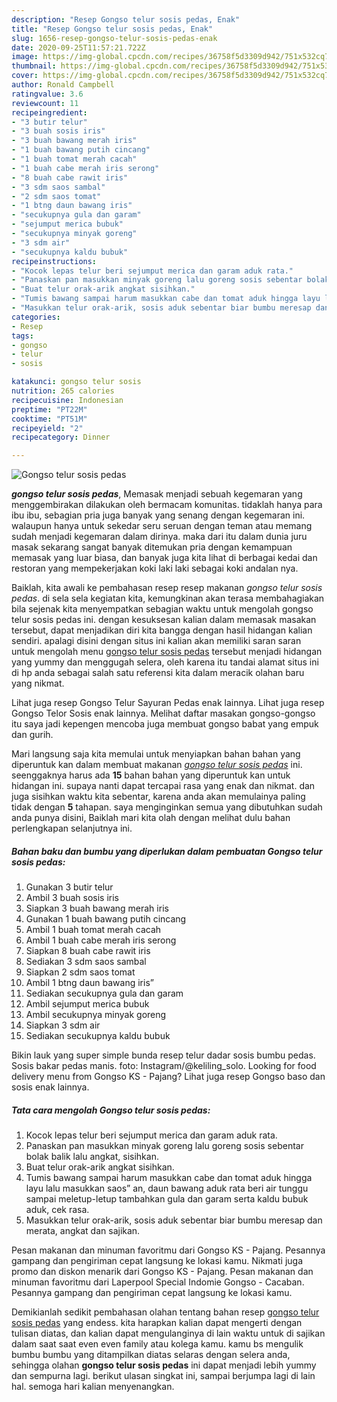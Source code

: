```yaml
---
description: "Resep Gongso telur sosis pedas, Enak"
title: "Resep Gongso telur sosis pedas, Enak"
slug: 1656-resep-gongso-telur-sosis-pedas-enak
date: 2020-09-25T11:57:21.722Z
image: https://img-global.cpcdn.com/recipes/36758f5d3309d942/751x532cq70/gongso-telur-sosis-pedas-foto-resep-utama.jpg
thumbnail: https://img-global.cpcdn.com/recipes/36758f5d3309d942/751x532cq70/gongso-telur-sosis-pedas-foto-resep-utama.jpg
cover: https://img-global.cpcdn.com/recipes/36758f5d3309d942/751x532cq70/gongso-telur-sosis-pedas-foto-resep-utama.jpg
author: Ronald Campbell
ratingvalue: 3.6
reviewcount: 11
recipeingredient:
- "3 butir telur"
- "3 buah sosis iris"
- "3 buah bawang merah iris"
- "1 buah bawang putih cincang"
- "1 buah tomat merah cacah"
- "1 buah cabe merah iris serong"
- "8 buah cabe rawit iris"
- "3 sdm saos sambal"
- "2 sdm saos tomat"
- "1 btng daun bawang iris"
- "secukupnya gula dan garam"
- "sejumput merica bubuk"
- "secukupnya minyak goreng"
- "3 sdm air"
- "secukupnya kaldu bubuk"
recipeinstructions:
- "Kocok lepas telur beri sejumput merica dan garam aduk rata."
- "Panaskan pan masukkan minyak goreng lalu goreng sosis sebentar bolak balik lalu angkat, sisihkan."
- "Buat telur orak-arik angkat sisihkan."
- "Tumis bawang sampai harum masukkan cabe dan tomat aduk hingga layu lalu masukkan saos” an, daun bawang aduk rata beri air tunggu sampai meletup-letup tambahkan gula dan garam serta kaldu bubuk aduk, cek rasa."
- "Masukkan telur orak-arik, sosis aduk sebentar biar bumbu meresap dan merata, angkat dan sajikan."
categories:
- Resep
tags:
- gongso
- telur
- sosis

katakunci: gongso telur sosis 
nutrition: 265 calories
recipecuisine: Indonesian
preptime: "PT22M"
cooktime: "PT51M"
recipeyield: "2"
recipecategory: Dinner

---
```



![Gongso telur sosis pedas](https://img-global.cpcdn.com/recipes/36758f5d3309d942/751x532cq70/gongso-telur-sosis-pedas-foto-resep-utama.jpg)

<b><i>gongso telur sosis pedas</i></b>, Memasak menjadi sebuah kegemaran yang menggembirakan dilakukan oleh bermacam komunitas. tidaklah hanya para ibu ibu, sebagian pria juga banyak yang senang dengan kegemaran ini. walaupun hanya untuk sekedar seru seruan dengan teman atau memang sudah menjadi kegemaran dalam dirinya. maka dari itu dalam dunia juru masak sekarang sangat banyak ditemukan pria dengan kemampuan memasak yang luar biasa, dan banyak juga kita lihat di berbagai kedai dan restoran yang mempekerjakan koki laki laki sebagai koki andalan nya.

Baiklah, kita awali ke pembahasan resep resep makanan <i>gongso telur sosis pedas</i>. di sela sela kegiatan kita, kemungkinan akan terasa membahagiakan bila sejenak kita menyempatkan sebagian waktu untuk mengolah gongso telur sosis pedas ini. dengan kesuksesan kalian dalam memasak masakan tersebut, dapat menjadikan diri kita bangga dengan hasil hidangan kalian sendiri. apalagi disini dengan situs ini kalian akan memiliki saran saran untuk mengolah menu <u>gongso telur sosis pedas</u> tersebut menjadi hidangan yang yummy dan menggugah selera, oleh karena itu tandai alamat situs ini di hp anda sebagai salah satu referensi kita dalam meracik olahan baru yang nikmat.

Lihat juga resep Gongso Telur Sayuran Pedas enak lainnya. Lihat juga resep Gongso Telor Sosis enak lainnya. Melihat daftar masakan gongso-gongso itu saya jadi kepengen mencoba juga membuat gongso babat yang empuk dan gurih.


Mari langsung saja kita memulai untuk menyiapkan bahan bahan yang diperuntuk kan dalam membuat makanan <u><i>gongso telur sosis pedas</i></u> ini. seenggaknya harus ada <b>15</b> bahan bahan yang diperuntuk kan untuk hidangan ini. supaya nanti dapat tercapai rasa yang enak dan nikmat. dan juga sisihkan waktu kita sebentar, karena anda akan memulainya paling tidak dengan <b>5</b> tahapan. saya menginginkan semua yang dibutuhkan sudah anda punya disini, Baiklah mari kita olah dengan melihat dulu bahan perlengkapan selanjutnya ini.

<!--inarticleads1-->

##### Bahan baku dan bumbu yang diperlukan dalam pembuatan Gongso telur sosis pedas:

1. Gunakan 3 butir telur
1. Ambil 3 buah sosis iris
1. Siapkan 3 buah bawang merah iris
1. Gunakan 1 buah bawang putih cincang
1. Ambil 1 buah tomat merah cacah
1. Ambil 1 buah cabe merah iris serong
1. Siapkan 8 buah cabe rawit iris
1. Sediakan 3 sdm saos sambal
1. Siapkan 2 sdm saos tomat
1. Ambil 1 btng daun bawang iris”
1. Sediakan secukupnya gula dan garam
1. Ambil sejumput merica bubuk
1. Ambil secukupnya minyak goreng
1. Siapkan 3 sdm air
1. Sediakan secukupnya kaldu bubuk


Bikin lauk yang super simple bunda resep telur dadar sosis bumbu pedas. Sosis bakar pedas manis. foto: Instagram/@keliling_solo. Looking for food delivery menu from Gongso KS - Pajang? Lihat juga resep Gongso baso dan sosis enak lainnya. 

<!--inarticleads2-->

##### Tata cara mengolah Gongso telur sosis pedas:

1. Kocok lepas telur beri sejumput merica dan garam aduk rata.
1. Panaskan pan masukkan minyak goreng lalu goreng sosis sebentar bolak balik lalu angkat, sisihkan.
1. Buat telur orak-arik angkat sisihkan.
1. Tumis bawang sampai harum masukkan cabe dan tomat aduk hingga layu lalu masukkan saos” an, daun bawang aduk rata beri air tunggu sampai meletup-letup tambahkan gula dan garam serta kaldu bubuk aduk, cek rasa.
1. Masukkan telur orak-arik, sosis aduk sebentar biar bumbu meresap dan merata, angkat dan sajikan.


Pesan makanan dan minuman favoritmu dari Gongso KS - Pajang. Pesannya gampang dan pengiriman cepat langsung ke lokasi kamu. Nikmati juga promo dan diskon menarik dari Gongso KS - Pajang. Pesan makanan dan minuman favoritmu dari Laperpool Special Indomie Gongso - Cacaban. Pesannya gampang dan pengiriman cepat langsung ke lokasi kamu. 

Demikianlah sedikit pembahasan olahan tentang bahan resep <u>gongso telur sosis pedas</u> yang endess. kita harapkan kalian dapat mengerti dengan tulisan diatas, dan kalian dapat mengulanginya di lain waktu untuk di sajikan dalam saat saat even even family atau kolega kamu. kamu bs mengulik bumbu bumbu yang ditampilkan diatas selaras dengan selera anda, sehingga olahan <b>gongso telur sosis pedas</b> ini dapat menjadi lebih yummy dan sempurna lagi. berikut ulasan singkat ini, sampai berjumpa lagi di lain hal. semoga hari kalian menyenangkan.
